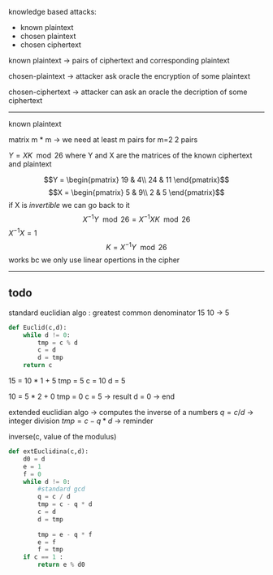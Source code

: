 knowledge based attacks: 

+ known plaintext 
+ chosen plaintext
+ chosen ciphertext

known plaintext -> pairs of ciphertext and corresponding plaintext

chosen-plaintext -> attacker ask oracle the encryption of some plaintext

chosen-ciphertext -> attacker can ask an oracle the decription of some ciphertext

---
known plaintext

matrix m * m  -> we need at least m pairs 
for m=2 2 pairs

$Y = XK\mod{26}$ where Y and X are the matrices of the known ciphertext and plaintext

$$Y = \begin{pmatrix}
19 & 4\\
24 & 11
\end{pmatrix}$$
$$X = \begin{pmatrix}
5 & 9\\
2 & 5
\end{pmatrix}$$
if X is *invertible* we can go back to it 
$$X^{-1} Y \mod{26} = X^{-1} X K \mod{26}$$
$X^{-1} X = 1$ 
$$K = X^{-1} Y \mod{26}$$works bc we only use linear opertions in the cipher

---
todo
---
standard euclidian algo : 
greatest common denominator 15 10 -> 5
```python
def Euclid(c,d):
	while d != 0:
		tmp = c % d
		c = d
		d = tmp
	return c 
```

15 = 10 * 1  + 5 
tmp = 5 
c = 10 
d = 5

10 = 5 * 2 + 0
tmp = 0
c = 5 -> result
d = 0 -> end  

extended euclidian algo -> computes the inverse of a numbers
$q = c / d$ -> integer division
$tmp = c - q * d$ -> reminder

inverse(c, value of the modulus)

```python
def extEuclidina(c,d):
	d0 = d
	e = 1
	f = 0
	while d != 0:
		#standard gcd
		q = c / d
		tmp = c - q * d
		c = d
		d = tmp 
		
		tmp = e - q * f
		e = f
		f = tmp
	if c == 1 :
		return e % d0	
```

 